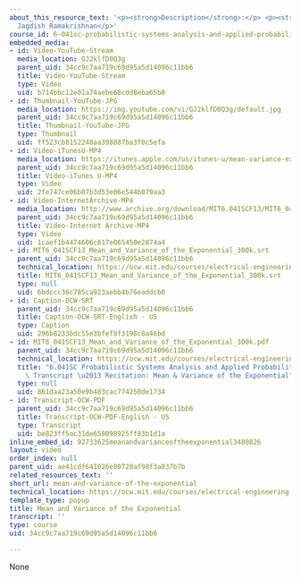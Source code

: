 ```yaml
---
about_this_resource_text: '<p><strong>Description</strong>:</p> <p><strong>Instructor</strong>:
  Jagdish Ramakrishnan</p>'
course_id: 6-041sc-probabilistic-systems-analysis-and-applied-probability-fall-2013
embedded_media:
- id: Video-YouTube-Stream
  media_location: GJ2klfD0Q3g
  parent_uid: 34cc9c7aa719c69d95a5d14096c11bb6
  title: Video-YouTube-Stream
  type: Video
  uid: b714bbc12e01a74aebe68cdd8eba65b8
- id: Thumbnail-YouTube-JPG
  media_location: https://img.youtube.com/vi/GJ2klfD0Q3g/default.jpg
  parent_uid: 34cc9c7aa719c69d95a5d14096c11bb6
  title: Thumbnail-YouTube-JPG
  type: Thumbnail
  uid: ff523cb8152248aa398887ba3f0c5efa
- id: Video-iTunesU-MP4
  media_location: https://itunes.apple.com/us/itunes-u/mean-variance-exponential/id814580809?i=249378249
  parent_uid: 34cc9c7aa719c69d95a5d14096c11bb6
  title: Video-iTunes U-MP4
  type: Video
  uid: 2fe747ce06b07b3d53e06e544b879aa3
- id: Video-InternetArchive-MP4
  media_location: http://www.archive.org/download/MIT6.041SCF13/MIT6_041SCF13_Mean_%26_Variance_of_the_Exponential_300k.mp4
  parent_uid: 34cc9c7aa719c69d95a5d14096c11bb6
  title: Video-Internet Archive-MP4
  type: Video
  uid: 1caef1b4474606c617e065450e2874a4
- id: MIT6_041SCF13_Mean_and_Variance_of_the_Exponential_300k.srt
  parent_uid: 34cc9c7aa719c69d95a5d14096c11bb6
  technical_location: https://ocw.mit.edu/courses/electrical-engineering-and-computer-science/6-041sc-probabilistic-systems-analysis-and-applied-probability-fall-2013/resource-index/mean-and-variance-of-the-exponential/MIT6_041SCF13_Mean_and_Variance_of_the_Exponential_300k.srt
  title: MIT6_041SCF13_Mean_and_Variance_of_the_Exponential_300k.srt
  type: null
  uid: 6bdccc36c785ca923aebb4b76eaddcb0
- id: Caption-OCW-SRT
  parent_uid: 34cc9c7aa719c69d95a5d14096c11bb6
  title: Caption-OCW-SRT-English - US
  type: Caption
  uid: 296b8233bdc55e3bfef8f3198c8a46bd
- id: MIT6_041SCF13_Mean_and_Variance_of_the_Exponential_300k.pdf
  parent_uid: 34cc9c7aa719c69d95a5d14096c11bb6
  technical_location: https://ocw.mit.edu/courses/electrical-engineering-and-computer-science/6-041sc-probabilistic-systems-analysis-and-applied-probability-fall-2013/resource-index/mean-and-variance-of-the-exponential/MIT6_041SCF13_Mean_and_Variance_of_the_Exponential_300k.pdf
  title: "6.041SC Probabilistic Systems Analysis and Applied Probability, Fall 2013\
    \ Transcript \u2013 Recitation: Mean & Variance of the Exponential"
  type: null
  uid: 861daa23a50e9b483cac774250de1734
- id: Transcript-OCW-PDF
  parent_uid: 34cc9c7aa719c69d95a5d14096c11bb6
  title: Transcript-OCW-PDF-English - US
  type: Transcript
  uid: be823ff5ac31de658098925ff83b1d1a
inline_embed_id: 92733625meanandvarianceoftheexponential3480826
layout: video
order_index: null
parent_uid: ae41cdf641026e80720af98f3a837b7b
related_resources_text: ''
short_url: mean-and-variance-of-the-exponential
technical_location: https://ocw.mit.edu/courses/electrical-engineering-and-computer-science/6-041sc-probabilistic-systems-analysis-and-applied-probability-fall-2013/resource-index/mean-and-variance-of-the-exponential
template_type: popup
title: Mean and Variance of the Exponential
transcript: ''
type: course
uid: 34cc9c7aa719c69d95a5d14096c11bb6

---
```

None